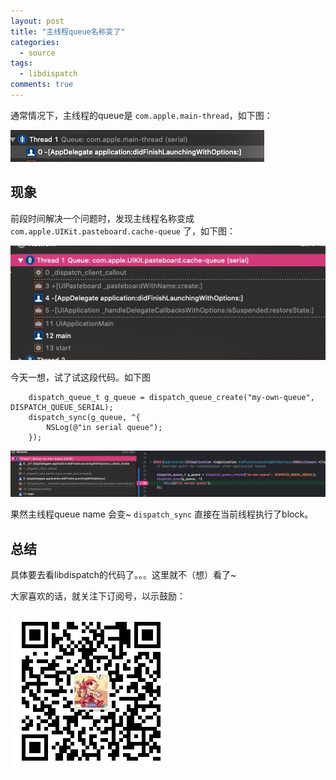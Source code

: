 ```yaml
---
layout: post
title: "主线程queue名称变了"
categories:
  - source
tags:
  - libdispatch
comments: true
---
```



通常情况下，主线程的queue是 `com.apple.main-thread`，如下图：

<!-- more -->

![](/media/15821272807884.jpg)


## 现象

前段时间解决一个问题时，发现主线程名称变成 `com.apple.UIKit.pasteboard.cache-queue` 了，如下图：

![](/media/15821258844491.jpg)



今天一想，试了试这段代码。如下图

```
    dispatch_queue_t g_queue = dispatch_queue_create("my-own-queue", DISPATCH_QUEUE_SERIAL);
    dispatch_sync(g_queue, ^{
        NSLog(@"in serial queue");
    });
```

![](/media/15821274736575.jpg)


果然主线程queue name 会变~ `dispatch_sync` 直接在当前线程执行了block。


## 总结

具体要去看libdispatch的代码了。。。这里就不（想）看了~


大家喜欢的话，就关注下订阅号，以示鼓励：

![](/images/fun.jpg)